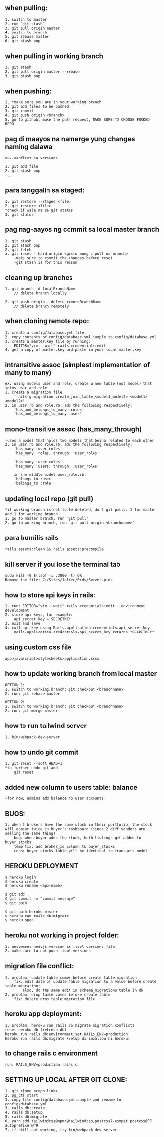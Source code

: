 ## when pulling:
    1. switch to master
    2. run `git stash`
    3. git pull origin master
    4. switch to branch
    5. git rebase master
    6. git stash pop

## when pulling in working branch
    1. git stash
    2. git pull origin master --rebase
    3. git stash pop

## when pushing:
    1. *make sure you are in your working branch
    2. git add files to be pushed
    3. git commit
    4. git push origin <branch>
    5. go to github, make the pull request, MAKE SURE TO CHOOSE FORKED REPO



## pag di maayos na namerge yung changes naming dalawa
    ex. conflict sa versions

    1. git add file
    2. git stash pop
    ...


## para tanggalin sa staged:
    1. git restore --staged <file>
    2. git restore <file>
    *check if wala na sa git status
    3. git status

## pag nag-aayos ng commit sa local master branch
    1. git stash
    2. git stash pop
    2. git fetch
    3. git reset --hard origin <gusto mong i-pull na branch>
        -make sure to commit the changes before reset
        -git stash is for this reason

## cleaning up branches
    1. git branch -d localBranchName
        // delete branch locally

    2. git push origin --delete remoteBranchName
        // delete branch remotely

## when cloning remote repo:
    1. create a config/database.yml file
    2. copy contents of config/database.yml.sample to config/database.yml
    3. create a master.key file by running:
        EDITOR="vim --wait" rails credentials:edit
    4. get a copy of master.key and paste in your local master.key


## intransitive assoc (simplest implementation of many to many)
    ex. using models user and role, create a new table (not model) that joins user and role
    1. create a migration file
        'rails g migration create_join_table_<model1_model2> <model1> <model2>'
    2. in user.rb and role.rb, add the following respectively:
        'has_and_belongs_to_many :roles'
        'has_and_belongs_to_many :user'

## mono-transitive assoc (has_many_through)
    -uses a model that holds two models that being related to each other
    2. in user.rb and role.rb, add the following respectively:
        'has_many :user_roles'
        'has_many :roles, through: :user_roles'

        'has_many :user_roles'
        'has_many :users, through: :user_roles'

        in the middle model user_role.rb:
        'belongs_to :user'
        'belongs_to :role'


## updating local repo (git pull)
    *if working branch is not to be deleted, do 2 git pulls: 1 for master and 1 for working branch
    1. go to master branch, run 'git pull'
    2. go to working branch, run 'git pull origin <branchname>'

## para bumilis rails
    rails assets:clean && rails assets:precompile 

## kill server if you lose the terminal tab
    sudo kill -9 $(lsof -i :3000 -t) OR
    Remove the file: C:/Sites/folder/Pids/Server.pids


## how to store api keys in rails:
    1. run: EDITOR="vim --wait" rails credentials:edit --environment development
    2. store api keys, for example:
        api_secret_key = SECRETKEY
    3. exit and save
    4. call api key using Rails.application.credentials.api_secret_key
        Rails.application.credentials.api_secret_key returns "SECRETKEY"
        
## using custom css file
    app>javascript>stylesheets>application.scss


## how to update working branch from local master
    OPTION 1:
    1. switch to working branch: git checkout <branchname>
    2. run: git rebase master

    OPTION 2:
    1. switch to working branch: git checkout <branchname>
    2. run: git merge master

## how to run tailwind server
    1. bin/webpack-dev-server

## how to undo git commit
    1. git reset --soft HEAD~1
    *to further undo git add
        git reset


## added new column to users table: balance
    -for now, admins add balance to user accounts

## BUGS:
    1. when 2 brokers have the same stock in their portfolio, the stock will appear twice in buyer's dashboard (since 2 diff vendors are selling the same thing)
        bug: when buyer adds the stock, both listings get added to buyer_stocks
        temp fix: add broker_id column to buyer_stocks
        cons: buyer_stocks table will be identical to transacts model


##  HEROKU DEPLOYMENT
    $ heroku login
    $ heroku create
    $ heroku rename <app-name>

    $ git add .
    $ git commit -m “commit message”
    $ git push

    $ git push heroku master
    $ heroku run rails db:migrate
    $ heroku open


## heroku not working in project folder:
    1. uncomment nodejs version in .tool-versions file
    2. make sure to not push .tool-versions
    
## migration file conflict:
    1. problem: update table comes before create table migration
        fix: edit date of update table migration to a value before create table migration;
            also, do the same edit in schema_migrations table in db
    2. problem: drop table comes before create table
        fix: delete drop table migration file


## heroku app deployment:
    1. problem: heroku run rails db:migrate migration conflicts
    reset heroku db (refresh db)
    heroku run rails db:environment:set RAILS_ENV=production
    heroku run rails db:migrate (setup di inaallow ni heroku)


## to change rails c environment
    run: RAILS_ENV=production rails c


## SETTING UP LOCAL AFTER GIT CLONE:
    1. git clone <repo link>
    2. pg_ctl start
    3. copy file config/database.yml.sample and rename to config/database.yml
    3. rails db:create
    4. rails db:setup
    5. rails db:migrate
    6. yarn add tailwindcss@npm:@tailwindcss/postcss7-compat postcss@^7 autoprefixer@^9
    7. if still not working, try bin/webpack-dev-server